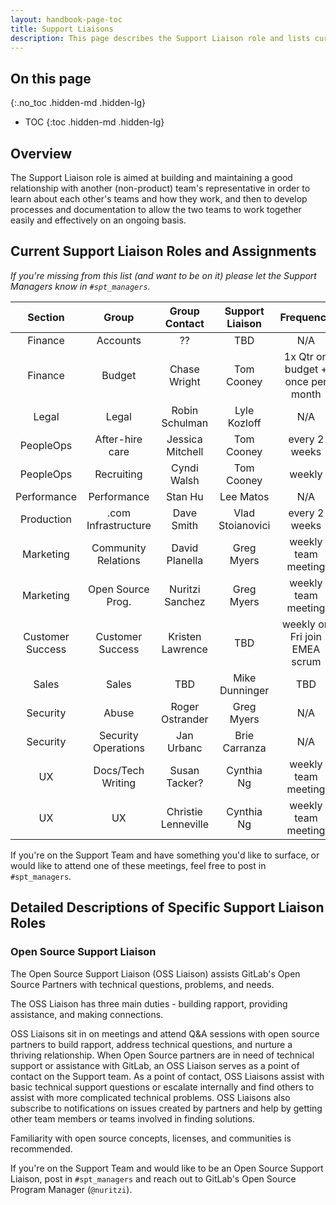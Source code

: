 ```yaml
---
layout: handbook-page-toc
title: Support Liaisons
description: This page describes the Support Liaison role and lists current liaisons
---
```


## On this page
{:.no_toc .hidden-md .hidden-lg}

- TOC
{:toc .hidden-md .hidden-lg}

## Overview

The Support Liaison role is aimed at building and maintaining a good
relationship with another (non-product) team's representative in order to learn
about each other's teams and how they work, and then to develop processes and
documentation to allow the two teams to work together easily and effectively on
an ongoing basis.

## Current Support Liaison Roles and Assignments
<!-- I'm suggesting that for liaisons we do not specify a liaison and a manager, just a liaison. So
     I've removed the managers from the table. Most of the roles had only a manager listed, and for
     those I've made the manager the liaison. Verify with the managers about the removal. The list is:
     UX/UX : Lyle
     UX/Docs : Tom A
     Production : Lyle
     Security : Lyle
     Sales/Community : Tom A
     -->

*If you're missing from this list (and want to be on it) please let the Support
Managers know in `#spt_managers`.*

| Section          | Group               | Group Contact       | Support Liaison       | Frequency                         |
|:----------------:|:-------------------:|:-------------------:|:---------------------:|:---------------------------------:|
| Finance          | Accounts            | ??                  | TBD                   | N/A |
| Finance          | Budget              | Chase Wright        | Tom Cooney            | 1x Qtr on budget + once per month |
| Legal            | Legal               | Robin Schulman      | Lyle Kozloff          | N/A |
| PeopleOps        | After-hire care     | Jessica Mitchell    | Tom Cooney            | every 2 weeks |
| PeopleOps        | Recruiting          | Cyndi Walsh         | Tom Cooney            | weekly |
| Performance      | Performance         | Stan Hu             | Lee Matos             | N/A |
| Production       | .com Infrastructure | Dave Smith          | Vlad Stoianovici      | every 2 weeks |
| Marketing        | Community Relations | David Planella      | Greg Myers            | weekly team meeting |
| Marketing        | Open Source Prog.   | Nuritzi Sanchez     | Greg Myers            | weekly team meeting |
| Customer Success | Customer Success    | Kristen Lawrence    | TBD                   | weekly on Fri join EMEA scrum |
| Sales            | Sales               | TBD                 | Mike Dunninger        | TBD |
| Security         | Abuse               | Roger Ostrander     | Greg Myers            | N/A |
| Security         | Security Operations | Jan Urbanc          | Brie Carranza         | N/A |
| UX               | Docs/Tech Writing   | Susan Tacker?       | Cynthia Ng            | weekly team meeting |
| UX               | UX                  | Christie Lenneville | Cynthia Ng            | weekly team meeting |

If you're on the Support Team and have something you'd like to surface, or would like to attend one of these meetings, feel free to post in `#spt_managers`.

## Detailed Descriptions of Specific Support Liaison Roles

### Open Source Support Liaison

The Open Source Support Liaison (OSS Liaison) assists GitLab's Open Source
Partners with technical questions, problems, and needs.

The OSS Liaison has three main duties - building rapport, providing assistance,
and making connections.

OSS Liaisons sit in on meetings and attend Q&A sessions with open source
partners to build rapport, address technical questions, and nurture a thriving
relationship. When Open Source partners are in need of technical support or
assistance with GitLab, an OSS Liaison serves as a point of contact on the
Support team. As a point of contact, OSS Liaisons assist with basic technical
support questions or escalate internally and find others to assist with more
complicated technical problems. OSS Liaisons also subscribe to notifications
on issues created by partners and help by getting other team members or teams
involved in finding solutions.

Familiarity with open source concepts, licenses, and communities is recommended.

If you're on the Support Team and would like to be an Open Source Support
Liaison, post in `#spt_managers` and reach out to GitLab's Open Source Program
Manager (`@nuritzi`).
